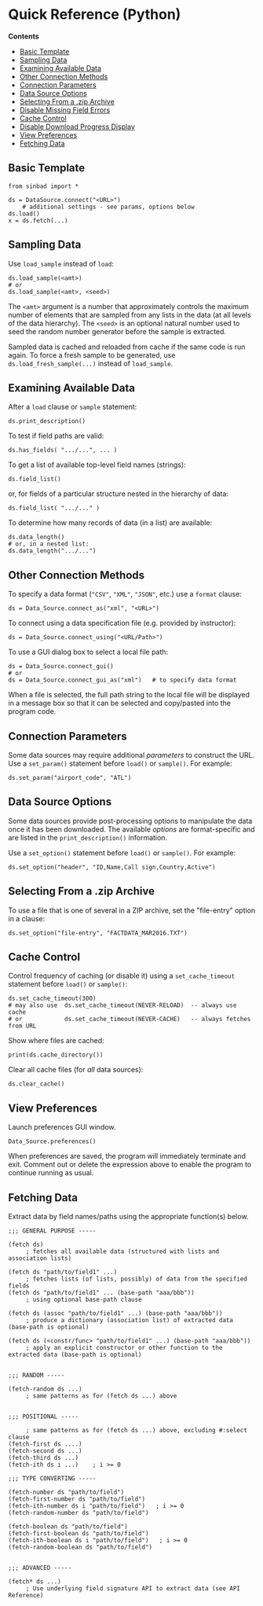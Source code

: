# Quick Reference (Python)

**Contents**
  * [Basic Template](#basic-template)
  * [Sampling Data](#sampling-data)
  * [Examining Available Data](#examining-available-data)
  * [Other Connection Methods](#other-connection-methods)
  * [Connection Parameters](#connection-parameters)
  * [Data Source Options](#data-source-options)
  * [Selecting From a .zip Archive](#selecting-from-a-zip-archive)
  * [Disable Missing Field Errors](#disable-missing-field-errors)
  * [Cache Control](#cache-control)
  * [Disable Download Progress Display](#disable-download-progress-display)
  * [View Preferences](#view-preferences)
  * [Fetching Data](#fetching-data)


## Basic Template

````
from sinbad import *

ds = DataSource.connect("<URL>")
    # additional settings - see params, options below
ds.load()
x = ds.fetch(...)
````

## Sampling Data

Use `load_sample` instead of `load`:

````
ds.load_sample(<amt>)
# or
ds.load_sample(<amt>, <seed>)
````

The `<amt>` argument is a number that approximately controls the maximum number of elements that are sampled from any lists in the data (at all levels of the data hierarchy). The `<seed>` is an optional natural number used to seed the random number generator before the sample is extracted. 
 
 Sampled data is cached and reloaded from cache if the same code is run again. To force a fresh sample to be generated, use `ds.load_fresh_sample(...)` instead of `load_sample`.


## Examining Available Data

After a `load` clause or `sample` statement:

    ds.print_description()

To test if field paths are valid:

    ds.has_fields( ".../...", ... )
    
To get a list of available top-level field names (strings):

    ds.field_list()

or, for fields of a particular structure nested in the hierarchy of data:

    ds.field_list( ".../..." )
    
To determine how many records of data (in a list) are available:

    ds.data_length()
    # or, in a nested list:
    ds.data_length(".../...")


## Other Connection Methods

To specify a data format (`"CSV"`, `"XML"`, `"JSON"`, etc.) use a `format` clause:

    ds = Data_Source.connect_as("xml", "<URL>")

To connect using a data specification file (e.g. provided by instructor):

    ds = Data_Source.connect_using("<URL/Path>")

To use a GUI dialog box to select a local file path:

    ds = Data_Source.connect_gui() 
    # or
    ds = Data_Source.connect_gui_as("xml")   # to specify data format
    
When a file is selected, the full path string to the local file will be displayed in a message box so that it can be selected and copy/pasted into the program code.


## Connection Parameters

Some data sources may require additional _parameters_ to construct
the URL. Use a `set_param()` statement before `load()` or `sample()`.
For example:

    ds.set_param("airport_code", "ATL")


## Data Source Options
Some data sources provide post-processing options to manipulate the 
data once it has been downloaded. The available _options_
are format-specific and are listed in the `print_description()` information.

Use a `set_option()` statement before `load()` or `sample()`.
For example:

    ds.set_option("header", "ID,Name,Call sign,Country,Active")

## Selecting From a .zip Archive
To use a file that is one of several in a ZIP archive, set
the "file-entry" option in a clause:

    ds.set_option("file-entry", "FACTDATA_MAR2016.TXT")


## Cache Control
Control frequency of caching (or disable it) using a `set_cache_timeout` statement before `load()` or `sample()`:

    ds.set_cache_timeout(300)
    # may also use  ds.set_cache_timeout(NEVER-RELOAD)  -- always use cache
    # or            ds.set_cache_timeout(NEVER-CACHE)   -- always fetches from URL

Show where files are cached:

    print(ds.cache_directory())
    
Clear all cache files (for *all* data sources):

    ds.clear_cache()


## View Preferences

Launch preferences GUI window.

    Data_Source.preferences()
    
When preferences are saved, the program will immediately terminate and exit. Comment out or delete the expression above to enable the program to continue running as usual.



## Fetching Data

Extract data by field names/paths using the appropriate function(s) below.

````
;;; GENERAL PURPOSE -----

(fetch ds)  
     ; fetches all available data (structured with lists and association lists)

(fetch ds "path/to/field1" ...) 
     ; fetches lists (of lists, possibly) of data from the specified fields
(fetch ds "path/to/field1" ... (base-path "aaa/bbb"))  
     ; using optional base-path clause

(fetch ds (assoc "path/to/field1" ...) (base-path "aaa/bbb")) 
     ; produce a dictionary (association list) of extracted data (base-path is optional)

(fetch ds (<constr/func> "path/to/field1" ...) (base-path "aaa/bbb")) 
     ; apply an explicit constructor or other function to the extracted data (base-path is optional)


;;; RANDOM -----

(fetch-random ds ...)   
     ; same patterns as for (fetch ds ...) above


;;; POSITIONAL -----

     ; same patterns as for (fetch ds ...) above, excluding #:select clause
(fetch-first ds ....)   
(fetch-second ds ...)
(fetch-third ds ...)
(fetch-ith ds i ...)    ; i >= 0

;;; TYPE CONVERTING -----

(fetch-number ds "path/to/field")
(fetch-first-number ds "path/to/field")
(fetch-ith-number ds i "path/to/field")   ; i >= 0
(fetch-random-number ds "path/to/field")

(fetch-boolean ds "path/to/field")
(fetch-first-boolean ds "path/to/field")
(fetch-ith-boolean ds i "path/to/field")   ; i >= 0
(fetch-random-boolean ds "path/to/field")


;;; ADVANCED -----

(fetch* ds ...)   
     ; Use underlying field signature API to extract data (see API Reference)
````
